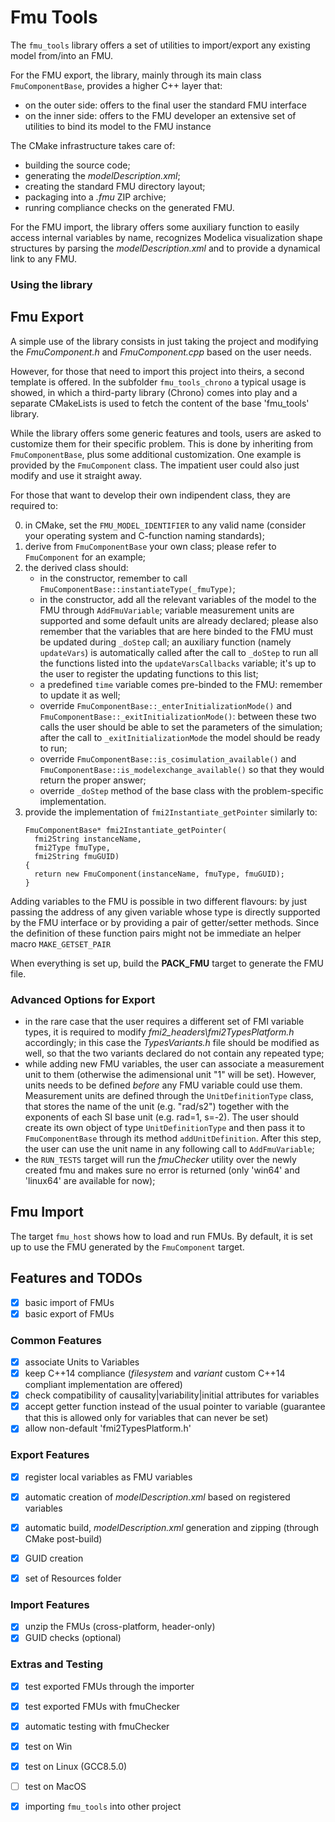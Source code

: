 # Fmu Tools
The `fmu_tools` library offers a set of utilities to import/export any existing model from/into an FMU.

For the FMU export, the library, mainly through its main class `FmuComponentBase`, provides a higher C++ layer that:
- on the outer side: offers to the final user the standard FMU interface 
- on the inner side: offers to the FMU developer an extensive set of utilities to bind its model to the FMU instance

The CMake infrastructure takes care of:
- building the source code;
- generating the _modelDescription.xml_;
- creating the standard FMU directory layout;
- packaging into a _.fmu_ ZIP archive;
- runring compliance checks on the generated FMU.

For the FMU import, the library offers some auxiliary function to easily access internal variables by name, recognizes Modelica visualization shape structures by parsing the _modelDescription.xml_ and to provide a dynamical link to any FMU.


### Using the library

## Fmu Export

A simple use of the library consists in just taking the project and modifying the _FmuComponent.h_ and _FmuComponent.cpp_ based on the user needs.

However, for those that need to import this project into theirs, a second template is offered. In the subfolder `fmu_tools_chrono` a typical usage is showed, in which a third-party library (Chrono) comes into play and a separate CMakeLists is used to fetch the content of the base 'fmu_tools' library.


While the library offers some generic features and tools, users are asked to customize them for their specific problem. This is done by inheriting from `FmuComponentBase`, plus some additional customization. One example is provided by the `FmuComponent` class. The impatient user could also just modify and use it straight away.

For those that want to develop their own indipendent class, they are required to:

0. in CMake, set the `FMU_MODEL_IDENTIFIER` to any valid name (consider your operating system and C-function naming standards);
1. derive from `FmuComponentBase` your own class; please refer to `FmuComponent` for an example;
2. the derived class should:
   - in the constructor, remember to call `FmuComponentBase::instantiateType(_fmuType)`;
   - in the constructor, add all the relevant variables of the model to the FMU through `AddFmuVariable`; variable measurement units are supported and some default units are already declared; please also remember that the variables that are here binded to the FMU must be updated during `_doStep` call; an auxiliary function (namely `updateVars`) is automatically called after the call to `_doStep` to run all the functions listed into the `updateVarsCallbacks` variable; it's up to the user to register the updating functions to this list;
   - a predefined `time` variable comes pre-binded to the FMU: remember to update it as well;
   - override `FmuComponentBase::_enterInitializationMode()` and `FmuComponentBase::_exitInitializationMode()`: between these two calls the user should be able to set the parameters of the simulation; after the call to `_exitInitializationMode` the model should be ready to run;
   - override `FmuComponentBase::is_cosimulation_available()` and `FmuComponentBase::is_modelexchange_available()` so that they would return the proper answer;
   - override `_doStep` method of the base class with the problem-specific implementation.
3. provide the implementation of `fmi2Instantiate_getPointer` similarly to:
   ```
   FmuComponentBase* fmi2Instantiate_getPointer(
     fmi2String instanceName,
     fmi2Type fmuType,
     fmi2String fmuGUID)
   {
     return new FmuComponent(instanceName, fmuType, fmuGUID);
   }
    ```

Adding variables to the FMU is possible in two different flavours: by just passing the address of any given variable whose type is directly supported by the FMU interface or by providing a pair of getter/setter methods. Since the definition of these function pairs might not be immediate an helper macro `MAKE_GETSET_PAIR`

When everything is set up, build the **PACK_FMU** target to generate the FMU file.

### Advanced Options for Export

- in the rare case that the user requires a different set of FMI variable types, it is required to modify _fmi2_headers\fmi2TypesPlatform.h_ accordingly; in this case the _TypesVariants.h_ file should be modified as well, so that the two variants declared do not contain any repeated type;
- while adding new FMU variables, the user can associate a measurement unit to them (otherwise the adimensional unit "1" will be set). However, units needs to be defined _before_ any FMU variable could use them. Measurement units are defined through the `UnitDefinitionType` class, that stores the name of the unit (e.g. "rad/s2") together with the exponents of each SI base unit (e.g. rad=1, s=-2). The user should create its own object of type `UnitDefinitionType` and then pass it to `FmuComponentBase` through its method `addUnitDefinition`. After this step, the user can use the unit name in any following call to `AddFmuVariable`;
- the `RUN_TESTS` target will run the _fmuChecker_ utility over the newly created fmu and makes sure no error is returned (only 'win64' and 'linux64' are available for now);



## Fmu Import

The target `fmu_host` shows how to load and run FMUs. By default, it is set up to use the FMU generated by the `FmuComponent` target.


## Features and TODOs

- [x] basic import of FMUs
- [x] basic export of FMUs

### Common Features
- [x] associate Units to Variables
- [x] keep C++14 compliance (_filesystem_ and _variant_ custom C++14 compliant implementation are offered)
- [x] check compatibility of causality|variability|initial attributes for variables
- [x] accept getter function instead of the usual pointer to variable (guarantee that this is allowed only for variables that can never be set)
- [x] allow non-default 'fmi2TypesPlatform.h'

### Export Features
- [x] register local variables as FMU variables
- [x] automatic creation of *modelDescription.xml* based on registered variables
- [x] automatic build, *modelDescription.xml* generation and zipping (through CMake post-build)
- [x] GUID creation
- [x] set of Resources folder


### Import Features
- [x] unzip the FMUs (cross-platform, header-only)
- [x] GUID checks (optional)

### Extras and Testing
- [x] test exported FMUs through the importer
- [x] test exported FMUs with fmuChecker
- [x] automatic testing with fmuChecker
- [x] test on Win
- [x] test on Linux (GCC8.5.0)
- [ ] test on MacOS
- [x] importing `fmu_tools` into other project




